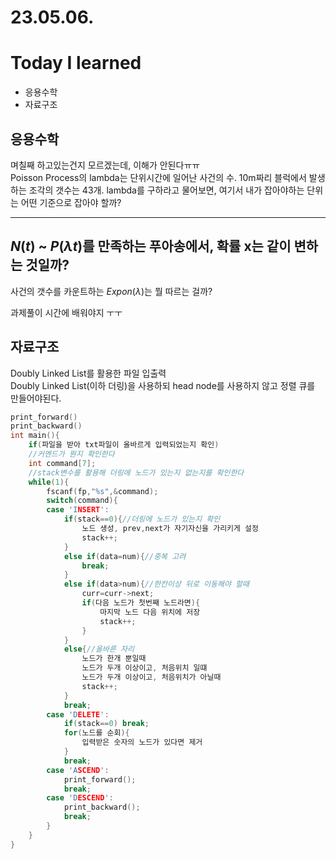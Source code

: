 # 23.05.06.

# Today I learned

- 응용수학
- 자료구조

## 응용수학

며칠째 하고있는건지 모르겠는데, 이해가 안된다ㅠㅠ  
Poisson Process의 lambda는 단위시간에 일어난 사건의 수.
10m짜리 블럭에서 발생하는 조각의 갯수는 43개.
lambda를 구하라고 물어보면, 여기서 내가 잡아야하는 단위는 어떤 기준으로 잡아야 할까?

---

## $N(t)$ ~ $P(\lambda t)$를 만족하는 푸아송에서, 확률 x는 같이 변하는 것일까?

사건의 갯수를 카운트하는 $Expon(\lambda)$는 뭘 따르는 걸까?

과제풀이 시간에 배워야지 ㅜㅜ

## 자료구조

Doubly Linked List를 활용한 파일 입출력  
 Doubly Linked List(이하 더링)을 사용하되 head node를 사용하지 않고 정렬 큐를 만들어야된다.

```C
print_forward()
print_backward()
int main(){
	if(파일을 받아 txt파일이 올바르게 입력되었는지 확인)
	//커멘드가 뭔지 확인한다
	int command[7];
	//stack변수를 활용해 더링에 노드가 있는지 없는지를 확인한다
	while(1){
		fscanf(fp,"%s",&command);
		switch(command){
		case 'INSERT':
			if(stack==0){//더링에 노드가 있는지 확인
				노드 생성, prev,next가 자기자신을 가리키게 설정
				stack++;
			}
			else if(data=num){//중복 고려
				break;
			}
			else if(data>num){//한칸이상 뒤로 이동해야 할때
				curr=curr->next;
				if(다음 노드가 첫번째 노드라면){
					마지막 노드 다음 위치에 저장
					stack++;
				}
			}
			else{//올바른 자리
				노드가 한개 뿐일때
				노드가 두개 이상이고, 처음위치 일떄
				노드가 두개 이상이고, 처음위치가 아닐때
				stack++;
			}
			break;
		case 'DELETE':
			if(stack==0) break;
			for(노드를 순회){
				입력받은 숫자의 노드가 있다면 제거
			}
			break;
		case 'ASCEND':
			print_forward();
			break;
		case 'DESCEND':
			print_backward();
			break;
		}
	}
}
```
